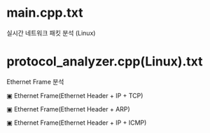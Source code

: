# main.cpp.txt
실시간 네트워크 패킷 분석 (Linux)

# protocol_analyzer.cpp(Linux).txt
Ethernet Frame 분석

▣ Ethernet Frame(Ethernet Header + IP + TCP)

▣ Ethernet Frame(Ethernet Header + ARP)

▣ Ethernet Frame(Ethernet Header + IP + ICMP)
